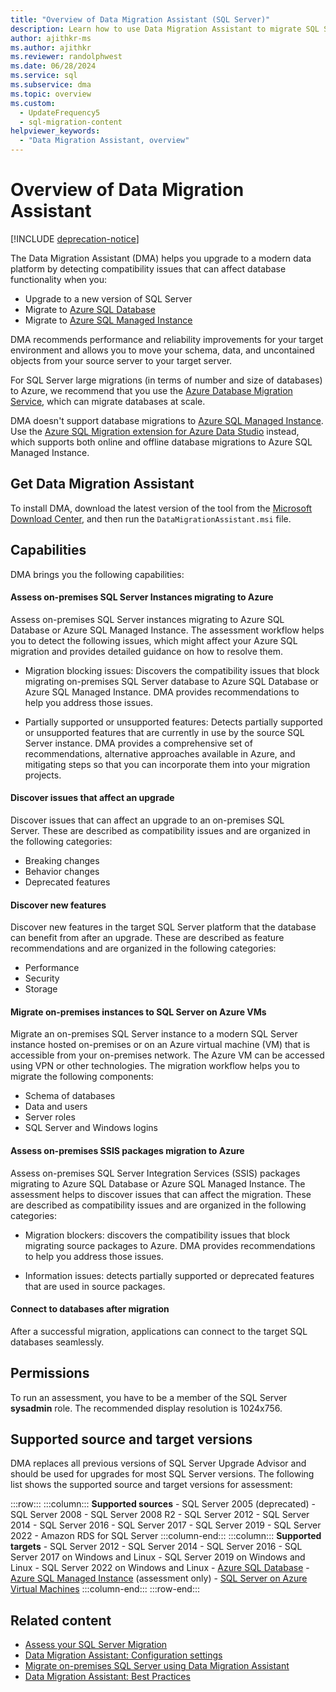 ```yaml
---
title: "Overview of Data Migration Assistant (SQL Server)"
description: Learn how to use Data Migration Assistant to migrate SQL Server databases to other instances of SQL Server, Azure SQL Database, or Azure SQL Managed Instance.
author: ajithkr-ms
ms.author: ajithkr
ms.reviewer: randolphwest
ms.date: 06/28/2024
ms.service: sql
ms.subservice: dma
ms.topic: overview
ms.custom:
  - UpdateFrequency5
  - sql-migration-content
helpviewer_keywords:
  - "Data Migration Assistant, overview"
---
```


# Overview of Data Migration Assistant

[!INCLUDE [deprecation-notice](includes/deprecation-notice.md)]

The Data Migration Assistant (DMA) helps you upgrade to a modern data platform by detecting compatibility issues that can affect database functionality when you:

- Upgrade to a new version of SQL Server
- Migrate to [Azure SQL Database](/azure/azure-sql/database/sql-database-paas-overview)
- Migrate to [Azure SQL Managed Instance](/azure/azure-sql/managed-instance/sql-managed-instance-paas-overview)

DMA recommends performance and reliability improvements for your target environment and allows you to move your schema, data, and uncontained objects from your source server to your target server.

For SQL Server large migrations (in terms of number and size of databases) to Azure, we recommend that you use the [Azure Database Migration Service](/azure/dms/dms-overview), which can migrate databases at scale.

DMA doesn't support database migrations to [Azure SQL Managed Instance](/azure/azure-sql/managed-instance/sql-managed-instance-paas-overview). Use the [Azure SQL Migration extension for Azure Data Studio](/azure/dms/migration-using-azure-data-studio) instead, which supports both online and offline database migrations to Azure SQL Managed Instance.

## Get Data Migration Assistant

To install DMA, download the latest version of the tool from the [Microsoft Download Center](https://www.microsoft.com/download/details.aspx?id=53595), and then run the `DataMigrationAssistant.msi` file.

## Capabilities

DMA brings you the following capabilities:

#### Assess on-premises SQL Server Instances migrating to Azure

Assess on-premises SQL Server instances migrating to Azure SQL Database or Azure SQL Managed Instance. The assessment workflow helps you to detect the following issues, which might affect your Azure SQL migration and provides detailed guidance on how to resolve them.

- Migration blocking issues: Discovers the compatibility issues that block migrating on-premises SQL Server database to Azure SQL Database or Azure SQL Managed Instance. DMA provides recommendations to help you address those issues.

- Partially supported or unsupported features: Detects partially supported or unsupported features that are currently in use by the source SQL Server instance. DMA provides a comprehensive set of recommendations, alternative approaches available in Azure, and mitigating steps so that you can incorporate them into your migration projects.

#### Discover issues that affect an upgrade

Discover issues that can affect an upgrade to an on-premises SQL Server. These are described as compatibility issues and are organized in the following categories:

- Breaking changes
- Behavior changes
- Deprecated features

#### Discover new features

Discover new features in the target SQL Server platform that the database can benefit from after an upgrade. These are described as feature recommendations and are organized in the following categories:

- Performance
- Security
- Storage

#### Migrate on-premises instances to SQL Server on Azure VMs

Migrate an on-premises SQL Server instance to a modern SQL Server instance hosted on-premises or on an Azure virtual machine (VM) that is accessible from your on-premises network. The Azure VM can be accessed using VPN or other technologies. The migration workflow helps you to migrate the following components:

- Schema of databases
- Data and users
- Server roles
- SQL Server and Windows logins

#### Assess on-premises SSIS packages migration to Azure

Assess on-premises SQL Server Integration Services (SSIS) packages migrating to Azure SQL Database or Azure SQL Managed Instance. The assessment helps to discover issues that can affect the migration. These are described as compatibility issues and are organized in the following categories:

- Migration blockers: discovers the compatibility issues that block migrating source packages to Azure. DMA provides recommendations to help you address those issues.

- Information issues: detects partially supported or deprecated features that are used in source packages.

#### Connect to databases after migration

After a successful migration, applications can connect to the target SQL databases seamlessly.

## Permissions

To run an assessment, you have to be a member of the SQL Server **sysadmin** role. The recommended display resolution is 1024x756.

## Supported source and target versions

DMA replaces all previous versions of SQL Server Upgrade Advisor and should be used for upgrades for most SQL Server versions. The following list shows the supported source and target versions for assessment:

:::row:::
    :::column:::
    **Supported sources**
    - SQL Server 2005 (deprecated)
    - SQL Server 2008
    - SQL Server 2008 R2
    - SQL Server 2012
    - SQL Server 2014
    - SQL Server 2016
    - SQL Server 2017
    - SQL Server 2019
    - SQL Server 2022
    - Amazon RDS for SQL Server
    :::column-end:::
    :::column:::
    **Supported targets**
    - SQL Server 2012
    - SQL Server 2014
    - SQL Server 2016
    - SQL Server 2017 on Windows and Linux
    - SQL Server 2019 on Windows and Linux
    - SQL Server 2022 on Windows and Linux
    - [Azure SQL Database](/azure/azure-sql/database/sql-database-paas-overview)
    - [Azure SQL Managed Instance](/azure/azure-sql/managed-instance/sql-managed-instance-paas-overview) (assessment only)
    - [SQL Server on Azure Virtual Machines](/azure/azure-sql/virtual-machines/windows/sql-server-on-azure-vm-iaas-what-is-overview)
    :::column-end:::
:::row-end:::

## Related content

- [Assess your SQL Server Migration](dma-assesssqlonprem.md)
- [Data Migration Assistant: Configuration settings](dma-configurationsettings.md)
- [Migrate on-premises SQL Server using Data Migration Assistant](dma-migrateonpremsql.md)
- [Data Migration Assistant: Best Practices](dma-bestpractices.md)
